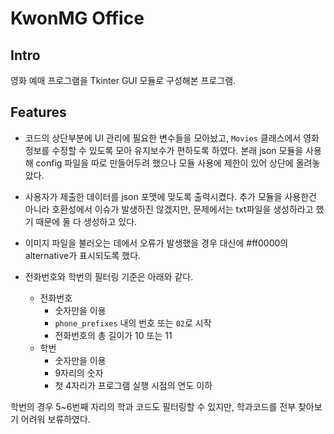 # KwonMG Office

## Intro

영화 예매 프로그램을 Tkinter GUI 모듈로 구성해본 프로그램.

## Features

- 코드의 상단부분에 UI 관리에 필요한 변수들을 모아놨고, `Movies` 클래스에서 영화 정보를 수정할 수 있도록 모아 유지보수가 편하도록 하였다. 본래 json 모듈을 사용해 config 파일을 따로 만들어두려 했으나 모듈 사용에 제한이 있어 상단에 올려놓았다.

- 사용자가 제출한 데이터를 json 포맷에 맞도록 출력시켰다. 추가 모듈을 사용한건 아니라 호환성에서 이슈가 발생하진 않겠지만, 문제에서는 txt파일을 생성하라고 했기 때문에 둘 다 생성하고 있다.

- 이미지 파일을 불러오는 데에서 오류가 발생했을 경우 대신에 #ff0000의 alternative가 표시되도록 했다.

- 전화번호와 학번의 필터링 기준은 아래와 같다.
    - 전화번호
        - 숫자만을 이용
        - `phone_prefixes` 내의 번호 또는 `02`로 시작
        -  전화번호의 총 길이가 10 또는 11
    - 학번
        - 숫자만을 이용
        - 9자리의 숫자
        - 첫 4자리가 프로그램 실행 시점의 연도 이하

학번의 경우 5~6번째 자리의 학과 코드도 필터링할 수 있지만, 학과코드를 전부 찾아보기 어려워 보류하였다.